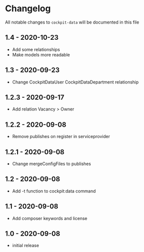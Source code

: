 # Changelog

All notable changes to `cockpit-data` will be documented in this file

## 1.4 - 2020-10-23
- Add some relationships
- Make models more readable

## 1.3 - 2020-09-23
- Change CockpitDataUser CockpitDataDepartment relationship

## 1.2.3 - 2020-09-17
- Add relation Vacancy > Owner

## 1.2.2 - 2020-09-08
- Remove publishes on register in serviceprovider

## 1.2.1 - 2020-09-08
- Change mergeConfigFiles to publishes

## 1.2 - 2020-09-08
- Add -t function to cockpit:data command

## 1.1 - 2020-09-08
- Add composer keywords and license

## 1.0 - 2020-09-08
- initial release
